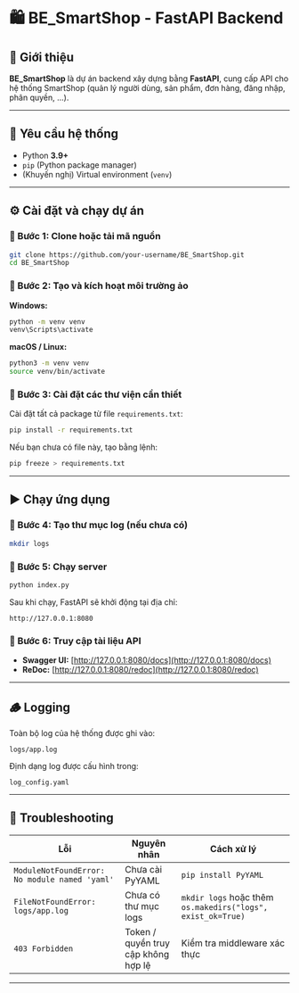# 🛍️ BE_SmartShop - FastAPI Backend

## 🚀 Giới thiệu

**BE_SmartShop** là dự án backend xây dựng bằng **FastAPI**, cung cấp API cho hệ thống SmartShop (quản lý người dùng, sản phẩm, đơn hàng, đăng nhập, phân quyền, ...).

---

## 🧱 Yêu cầu hệ thống

- Python **3.9+**
- `pip` (Python package manager)
- (Khuyến nghị) Virtual environment (`venv`)

---

## ⚙️ Cài đặt và chạy dự án

### 🔹 Bước 1: Clone hoặc tải mã nguồn

```bash
git clone https://github.com/your-username/BE_SmartShop.git
cd BE_SmartShop
```

### 🔹 Bước 2: Tạo và kích hoạt môi trường ảo

**Windows:**

```bash
python -m venv venv
venv\Scripts\activate
```

**macOS / Linux:**

```bash
python3 -m venv venv
source venv/bin/activate
```

### 🔹 Bước 3: Cài đặt các thư viện cần thiết

Cài đặt tất cả package từ file `requirements.txt`:

```bash
pip install -r requirements.txt
```

Nếu bạn chưa có file này, tạo bằng lệnh:

```bash
pip freeze > requirements.txt
```

---

## ▶️ Chạy ứng dụng

### 🔹 Bước 4: Tạo thư mục log (nếu chưa có)

```bash
mkdir logs
```

### 🔹 Bước 5: Chạy server

```bash
python index.py
```

Sau khi chạy, FastAPI sẽ khởi động tại địa chỉ:

```
http://127.0.0.1:8080
```

### 🔹 Bước 6: Truy cập tài liệu API

- **Swagger UI:** [http://127.0.0.1:8080/docs](http://127.0.0.1:8080/docs)
- **ReDoc:** [http://127.0.0.1:8080/redoc](http://127.0.0.1:8080/redoc)

---

## 🪵 Logging

Toàn bộ log của hệ thống được ghi vào:

```
logs/app.log
```

Định dạng log được cấu hình trong:

```
log_config.yaml
```

---

## 🧰 Troubleshooting

| Lỗi                                           | Nguyên nhân                         | Cách xử lý                                                  |
| --------------------------------------------- | ----------------------------------- | ----------------------------------------------------------- |
| `ModuleNotFoundError: No module named 'yaml'` | Chưa cài PyYAML                     | `pip install PyYAML`                                        |
| `FileNotFoundError: logs/app.log`             | Chưa có thư mục logs                | `mkdir logs` hoặc thêm `os.makedirs("logs", exist_ok=True)` |
| `403 Forbidden`                               | Token / quyền truy cập không hợp lệ | Kiểm tra middleware xác thực                                |

---
